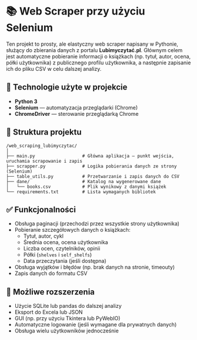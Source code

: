 # 📚 Web Scraper przy użyciu Selenium

Ten projekt to prosty, ale elastyczny web scraper napisany w Pythonie, służący do zbierania danych z portalu **Lubimyczytać.pl**. Głównym celem jest automatyczne pobieranie informacji o książkach (np. tytuł, autor, ocena, półki użytkownika) z publicznego profilu użytkownika, a następnie zapisanie ich do pliku CSV w celu dalszej analizy.

## 🔧 Technologie użyte w projekcie

- **Python 3**
- **Selenium** — automatyzacja przeglądarki (Chrome)
- **ChromeDriver** — sterowanie przeglądarką Chrome

## 📁 Struktura projektu

```
/web_scraping_lubimyczytac/
│
├── main.py                  # Główna aplikacja — punkt wejścia, uruchamia scrapowanie i zapis
├── scrapper.py              # Logika pobierania danych ze strony (Selenium)
├── table_utils.py           # Przetwarzanie i zapis danych do CSV
├── dane/                    # Katalog na wygenerowane dane
│   └── books.csv            # Plik wynikowy z danymi książek
└── requirements.txt         # Lista wymaganych bibliotek
```

## ✅ Funkcjonalności

- Obsługa paginacji (przechodzi przez wszystkie strony użytkownika)
- Pobieranie szczegółowych danych o książkach:
  - Tytuł, autor, cykl
  - Średnia ocena, ocena użytkownika
  - Liczba ocen, czytelników, opinii
  - Półki (`shelves` i `self_shelfs`)
  - Data przeczytania (jeśli dostępna)
- Obsługa wyjątków i błędów (np. brak danych na stronie, timeouty)
- Zapis danych do formatu CSV

## 🧠 Możliwe rozszerzenia

- Użycie SQLite lub pandas do dalszej analizy
- Eksport do Excela lub JSON
- GUI (np. przy użyciu Tkintera lub PyWebIO)
- Automatyczne logowanie (jeśli wymagane dla prywatnych danych)
- Obsługa wielu użytkowników jednocześnie
